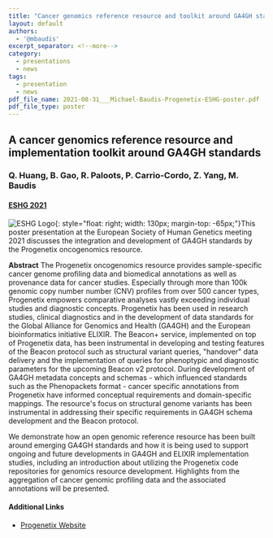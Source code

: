 ```yaml
---
title: "Cancer genomics reference resource and toolkit around GA4GH standards"
layout: default
authors:
  - '@mbaudis'
excerpt_separator: <!--more-->
category:
  - presentations
  - news
tags:
  - presentation
  - news
pdf_file_name: 2021-08-31___Michael-Baudis-Progenetix-ESHG-poster.pdf
pdf_file_type: poster
---
```


## A cancer genomics reference resource and implementation toolkit around GA4GH standards
### Q. Huang, B. Gao, R. Paloots, P. Carrio-Cordo, Z. Yang, M. Baudis
#### [ESHG 2021](https://2021.eshg.org)

![ESHG Logo](/assets/img/eshg_logo_260x208.png){: style="float: right; width: 130px; margin-top: -65px;"}This poster presentation at the European Society of Human Genetics meeting 2021 discusses the integration and development of GA4GH standards by the Progenetix oncogenomics resource.

<!--more-->

**Abstract** The Progenetix oncogenomics resource provides sample-specific cancer genome profiling data and biomedical annotations as well as provenance data for cancer studies. Especially through more than 100k genomic copy number number (CNV) profiles from over 500 cancer types, Progenetix empowers comparative analyses vastly exceeding individual studies and diagnostic concepts.
Progenetix has been used in research studies, clinical diagnostics and in the development of data standards for the Global Alliance for Genomics and Health (GA4GH) and the European bioinformatics initiative ELIXIR. The Beacon+ service, implemented on top of Progenetix data, has been instrumental in developing and testing features of the Beacon protocol such as structural variant queries, "handover" data delivery and the implementation of queries for phenoptypic and diagnostic parameters for the upcoming Beacon v2 protocol. During development of GA4GH metadata concepts and schemas - which influenced standards such as the Phenopackets format - cancer specific annotations from Progenetix have informed conceptual requirements and domain-specific mappings. The resource's focus on structural genome variants has been instrumental in addressing their specific requirements in GA4GH schema development and the Beacon protocol.

We demonstrate how an open genomic reference resource has been built around emerging GA4GH standards and how it is being used to support ongoing and future developments in GA4GH and ELIXIR implementation studies, including an introduction about utilizing the Progenetix code repositories for genomics resource development. Highlights from the aggregation of cancer genomic profiling data and the associated annotations will be presented.

#### Additional Links

* [Progenetix Website](https://progenetix.org)
